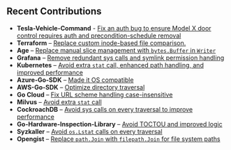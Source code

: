 ## Recent Contributions  

- **Tesla-Vehicle-Command** -  [Fix an auth bug to ensure Model X door control requires auth and precondition-schedule removal]([https://github.com/thomiceli/opengist/pull/414](https://github.com/teslamotors/vehicle-command/pull/385#event-16873677018))
- **Terraform** – [Replace custom inode-based file comparison.](https://github.com/hashicorp/terraform/pull/36562)  
- **Age** – [Replace manual slice management with `bytes.Buffer` in `Writer`](https://github.com/FiloSottile/age/pull/619)  
- **Grafana** – [Remove redundant sys calls and symlink permission handling](https://github.com/grafana/grafana/pull/100319)  
- **Kubernetes** – [Avoid extra `stat` call, enhanced path handling, and improved performance](https://github.com/kubernetes/kubernetes/pull/129944)  
- **Azure-Go-SDK** – [Made it OS compatible](https://github.com/Azure/azure-sdk-for-go/pull/24040)  
- **AWS-Go-SDK** – [Optimize directory traversal](https://github.com/aws/aws-sdk-go-v2/pull/2970)  
- **Go Cloud** – [Fix URL scheme handling case-insensitive](https://github.com/google/go-cloud/pull/3521)  
- **Milvus** – [Avoid extra `stat` call](https://github.com/milvus-io/milvus/pull/39623)  
- **CockroachDB** – [Avoid sys calls on every traversal to improve performance](https://github.com/cockroachdb/cockroach/pull/139108)  
- **Go-Hardware-Inspection-Library** – [Avoid TOCTOU and improved logic](https://github.com/jaypipes/ghw/pull/400)  
- **Syzkaller** – [Avoid `os.Lstat` calls on every traversal](https://github.com/google/syzkaller/pull/5724)  
- **Opengist** – [Replace `path.Join` with `filepath.Join` for file system paths](https://github.com/thomiceli/opengist/pull/414)  

  






